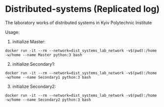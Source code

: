 # Distributed-systems (Replicated log)
The laboratory works of distributed systems in Kyiv Polytechnic Institute

Usage:
1. initialize Master:
```
docker run -it --rm --network=dist_systems_lab_network -v$(pwd):/home -w/home --name Master python:3 bash
```
2. initialize Secondary1:
```
docker run -it --rm --network=dist_systems_lab_network -v$(pwd):/home -w/home --name Secondary1 python:3 bash
```
3. initialize Secondary2:
```
docker run -it --rm --network=dist_systems_lab_network -v$(pwd):/home -w/home --name Secondary2 python:3 bash
```



